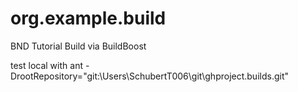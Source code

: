 org.example.build
=================

BND Tutorial Build via BuildBoost 

test local with
ant -DrootRepository="git:\Users\SchubertT006\git\ghproject.builds\.git"